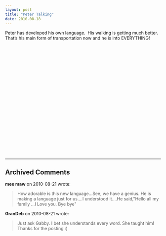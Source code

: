 ```yaml
---
layout: post
title: "Peter Talking"
date: 2010-08-18
---
```


<p>Peter has developed his own language.&#160; His walking is getting much better.&#160; That’s his main form of transportation now and he is into EVERYTHING!&#160; </p>  <div style="padding-bottom: 0px; margin: 0px; padding-left: 0px; padding-right: 0px; display: inline; float: none; padding-top: 0px" id="scid:5737277B-5D6D-4f48-ABFC-DD9C333F4C5D:4f336102-cf33-4362-9cbb-7904b11089e2" class="wlWriterEditableSmartContent"><div><object width="425" height="355"><param name="movie" value="http://www.youtube.com/v/80pQFFhgGgI&amp;hl=en"></param><embed src="http://www.youtube.com/v/80pQFFhgGgI&amp;hl=en" type="application/x-shockwave-flash" width="425" height="355"></embed></object></div></div>


---

## Archived Comments

**mee maw** on 2010-08-21 wrote:

> How adorable is this new language...See, we have a genius.  He is making a language just for us....I understood it....He said,&quot;Hello all my family ...I Love you.  Bye bye&quot;

**GranDeb** on 2010-08-21 wrote:

> Just ask Gabby.  I bet she understands every word.  She taught him!  Thanks for the posting :)
